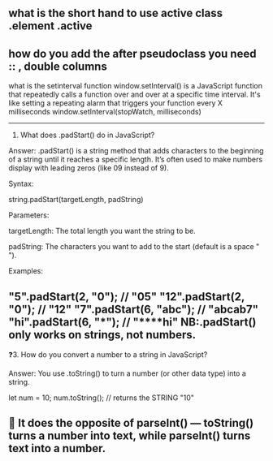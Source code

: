 what is the short hand to use active class
.element .active
------------------
how do you add the after pseudoclass 
you need :: , double columns
----------------
what is the setinterval function
window.setInterval() is a JavaScript function that repeatedly calls a function over and over at a specific time interval. It's like setting a repeating alarm that triggers your function every X milliseconds
window.setInterval(stopWatch, milliseconds)

-------------------
1. What does .padStart() do in JavaScript?

Answer:
.padStart() is a string method that adds characters to the beginning of a string until it reaches a specific length.
It’s often used to make numbers display with leading zeros (like 09 instead of 9).

Syntax:

string.padStart(targetLength, padString)


Parameters:

targetLength: The total length you want the string to be.

padString: The characters you want to add to the start (default is a space " ").

Examples:

"5".padStart(2, "0");   // "05"
"12".padStart(2, "0");  // "12"
"7".padStart(6, "abc"); // "abcab7"
"hi".padStart(6, "*");  // "****hi"
NB:.padStart() only works on strings, not numbers.
----------------------------
❓3. How do you convert a number to a string in JavaScript?

Answer:
You use .toString() to turn a number (or other data type) into a string.

let num = 10;
num.toString(); // returns the STRING "10"


🧩 It does the opposite of parseInt() —
toString() turns a number into text, while parseInt() turns text into a number.
-----------


